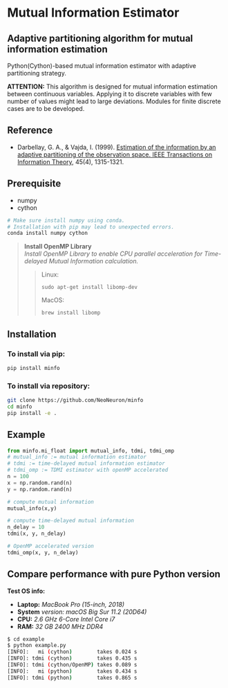# Mutual Information Estimator

## Adaptive partitioning algorithm for mutual information estimation

Python(Cython)-based mutual information estimator with adaptive partitioning strategy.

**ATTENTION:** This algorithm is designed for mutual information estimation between continuous variables. Applying it to discrete variables with few number of values might lead to large deviations. Modules for finite discrete cases are to be developed. 

## Reference

- Darbellay, G. A., & Vajda, I. (1999). [Estimation of the information by an adaptive partitioning of the observation space. IEEE Transactions on Information Theory](https://ieeexplore.ieee.org/document/761290), 45(4), 1315-1321.

## Prerequisite

- numpy
- cython

```bash
# Make sure install numpy using conda. 
# Installation with pip may lead to unexpected errors.
conda install numpy cython 
```


> **Install OpenMP Library** \
> *Install OpenMP Library to enable CPU parallel acceleration for Time-delayed Mutual Information calculation.*
> > Linux:
> > ```
> > sudo apt-get install libomp-dev
> > ```
> > MacOS:
> > ```
> > brew install libomp
> >```
> 

## Installation

### To install via pip:

```bash
pip install minfo
```

### To install via repository:

```bash
git clone https://github.com/NeoNeuron/minfo
cd minfo
pip install -e .
```

## Example

```python
from minfo.mi_float import mutual_info, tdmi, tdmi_omp
# mutual_info := mutual information estimator
# tdmi := time-delayed mutual information estimator
# tdmi_omp := TDMI estimator with openMP accelerated
n = 100
x = np.random.rand(n)
y = np.random.rand(n)

# compute mutual information
mutual_info(x,y)

# compute time-delayed mutual information
n_delay = 10
tdmi(x, y, n_delay)

# OpenMP accelerated version
tdmi_omp(x, y, n_delay)
```

## Compare performance with pure Python version

**Test OS info:**
- **Laptop:** *MacBook Pro (15-inch, 2018)*
- **System** *version: macOS Big Sur 11.2 (20D64)*
- **CPU:** *2.6 GHz 6-Core Intel Core i7*
- **RAM:** *32 GB 2400 MHz DDR4*

```bash
$ cd example
$ python example.py
[INFO]:   mi (cython)        takes 0.024 s
[INFO]: tdmi (cython)        takes 0.435 s
[INFO]: tdmi (cython/OpenMP) takes 0.089 s
[INFO]:   mi (python)        takes 0.434 s
[INFO]: tdmi (python)        takes 0.865 s
```
